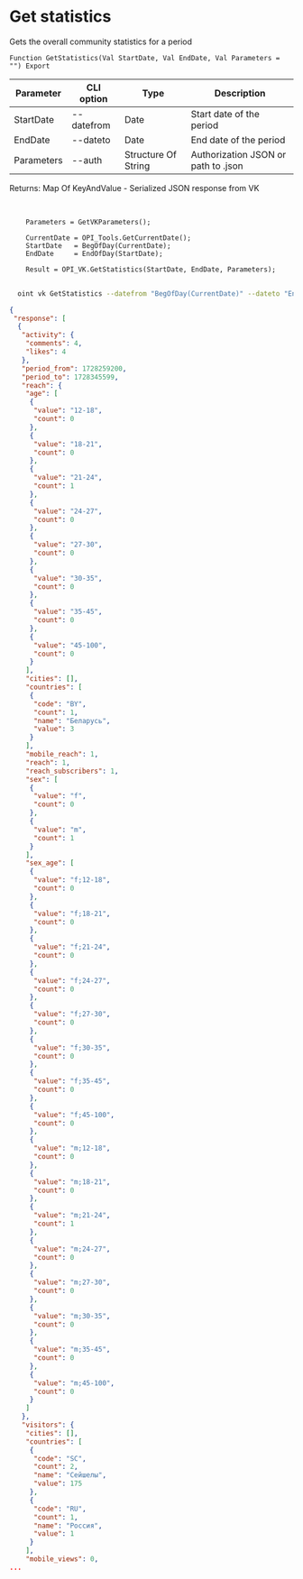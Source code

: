 ﻿---
sidebar_position: 1
---

# Get statistics
 Gets the overall community statistics for a period



`Function GetStatistics(Val StartDate, Val EndDate, Val Parameters = "") Export`

  | Parameter | CLI option | Type | Description |
  |-|-|-|-|
  | StartDate | --datefrom | Date | Start date of the period |
  | EndDate | --dateto | Date | End date of the period |
  | Parameters | --auth | Structure Of String | Authorization JSON or path to .json |

  
  Returns:  Map Of KeyAndValue - Serialized JSON response from VK

<br/>




```bsl title="Code example"
    Parameters = GetVKParameters();

    CurrentDate = OPI_Tools.GetCurrentDate();
    StartDate   = BegOfDay(CurrentDate);
    EndDate     = EndOfDay(StartDate);

    Result = OPI_VK.GetStatistics(StartDate, EndDate, Parameters);
```



```sh title="CLI command example"
    
  oint vk GetStatistics --datefrom "BegOfDay(CurrentDate)" --dateto "EndOfDay(StartDate)" --auth "GetVKParameters()"

```

```json title="Result"
{
 "response": [
  {
   "activity": {
    "comments": 4,
    "likes": 4
   },
   "period_from": 1728259200,
   "period_to": 1728345599,
   "reach": {
    "age": [
     {
      "value": "12-18",
      "count": 0
     },
     {
      "value": "18-21",
      "count": 0
     },
     {
      "value": "21-24",
      "count": 1
     },
     {
      "value": "24-27",
      "count": 0
     },
     {
      "value": "27-30",
      "count": 0
     },
     {
      "value": "30-35",
      "count": 0
     },
     {
      "value": "35-45",
      "count": 0
     },
     {
      "value": "45-100",
      "count": 0
     }
    ],
    "cities": [],
    "countries": [
     {
      "code": "BY",
      "count": 1,
      "name": "Беларусь",
      "value": 3
     }
    ],
    "mobile_reach": 1,
    "reach": 1,
    "reach_subscribers": 1,
    "sex": [
     {
      "value": "f",
      "count": 0
     },
     {
      "value": "m",
      "count": 1
     }
    ],
    "sex_age": [
     {
      "value": "f;12-18",
      "count": 0
     },
     {
      "value": "f;18-21",
      "count": 0
     },
     {
      "value": "f;21-24",
      "count": 0
     },
     {
      "value": "f;24-27",
      "count": 0
     },
     {
      "value": "f;27-30",
      "count": 0
     },
     {
      "value": "f;30-35",
      "count": 0
     },
     {
      "value": "f;35-45",
      "count": 0
     },
     {
      "value": "f;45-100",
      "count": 0
     },
     {
      "value": "m;12-18",
      "count": 0
     },
     {
      "value": "m;18-21",
      "count": 0
     },
     {
      "value": "m;21-24",
      "count": 1
     },
     {
      "value": "m;24-27",
      "count": 0
     },
     {
      "value": "m;27-30",
      "count": 0
     },
     {
      "value": "m;30-35",
      "count": 0
     },
     {
      "value": "m;35-45",
      "count": 0
     },
     {
      "value": "m;45-100",
      "count": 0
     }
    ]
   },
   "visitors": {
    "cities": [],
    "countries": [
     {
      "code": "SC",
      "count": 2,
      "name": "Сейшелы",
      "value": 175
     },
     {
      "code": "RU",
      "count": 1,
      "name": "Россия",
      "value": 1
     }
    ],
    "mobile_views": 0,
...
```
